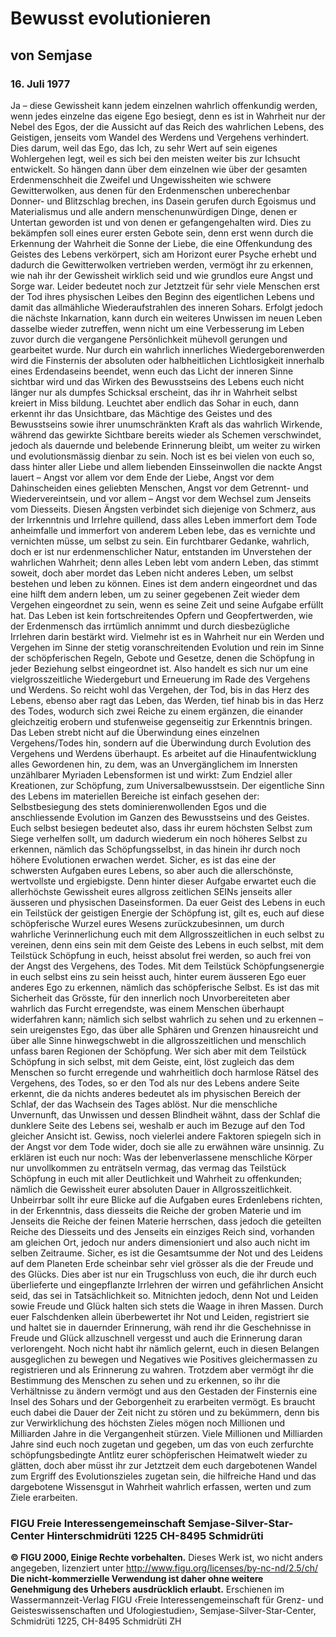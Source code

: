# Bewusst evolutionieren
## von Semjase
### 16. Juli 1977
Ja – diese Gewissheit kann jedem einzelnen wahrlich offenkundig werden, wenn jedes einzelne das eigene Ego besiegt, denn es ist in Wahrheit nur der Nebel des Egos, der die Aussicht auf das Reich des wahrlichen Lebens, des Geistigen, jenseits vom Wandel des Werdens und Vergehens verhindert. Dies darum, weil das Ego, das Ich, zu sehr Wert auf sein eigenes Wohlergehen legt, weil es sich bei den meisten weiter bis zur Ichsucht entwickelt. So hängen dann über dem einzelnen wie über der gesamten Erdenmenschheit die Zweifel und Ungewissheiten wie schwere Gewitterwolken, aus denen für den Erdenmenschen unberechenbar Donner- und Blitzschlag brechen, ins Dasein gerufen durch Egoismus und Materialismus und alle andern menschenunwürdigen Dinge, denen er Untertan geworden ist und von denen er gefangengehalten wird. Dies zu bekämpfen soll eines eurer ersten Gebote sein, denn erst wenn durch die Erkennung der Wahrheit die Sonne der Liebe, die eine Offenkundung des Geistes des Lebens verkörpert, sich am Horizont eurer Psyche erhebt und dadurch die Gewitterwolken vertrieben werden, vermögt ihr zu erkennen, wie nah ihr der Gewissheit wirklich seid und wie grundlos eure Angst und Sorge war. Leider bedeutet noch zur Jetztzeit für sehr viele Menschen erst der Tod ihres physischen Leibes den Beginn des eigentlichen Lebens und damit das allmähliche Wiederaufstrahlen des inneren Sohars. Erfolgt jedoch die nächste Inkarnation, kann durch ein weiteres Unwissen im neuen Leben dasselbe wieder zutreffen, wenn nicht um eine Verbesserung im Leben zuvor durch die vergangene Persönlichkeit mühevoll gerungen und gearbeitet wurde. Nur durch ein wahrlich innerliches Wiedergeborenwerden wird die Finsternis der absoluten oder halbheitlichen Lichtlosigkeit innerhalb eines Erdendaseins beendet, wenn euch das Licht der inneren Sinne sichtbar wird und das Wirken des Bewusstseins des Lebens euch nicht länger nur als dumpfes Schicksal erscheint, das ihr in Wahrheit selbst kreiert in Miss bildung. Leuchtet aber endlich das Sohar in euch, dann erkennt ihr das Unsichtbare, das Mächtige des Geistes und des Bewusstseins sowie ihrer unumschränkten Kraft als das wahrlich Wirkende, während das gewirkte Sichtbare bereits wieder als Schemen verschwindet, jedoch als dauernde und belebende Erinnerung bleibt, um weiter zu wirken und evolutionsmässig dienbar zu sein. Noch ist es bei vielen von euch so, dass hinter aller Liebe und allem liebenden Einsseinwollen die nackte Angst lauert – Angst vor allem vor dem Ende der Liebe, Angst vor dem Dahinscheiden eines geliebten Menschen, Angst vor dem Getrennt- und Wiedervereintsein, und vor allem – Angst vor dem Wechsel zum Jenseits vom Diesseits. Diesen Ängsten verbindet sich diejenige von Schmerz, aus der Irrkenntnis und Irrlehre quillend, dass alles Leben immerfort dem Tode anheimfalle und immerfort von anderem Leben lebe, das es vernichte und vernichten müsse, um selbst zu sein. Ein furchtbarer Gedanke, wahrlich, doch er ist nur erdenmenschlicher Natur, entstanden im Unverstehen der wahrlichen Wahrheit; denn alles Leben lebt vom andern Leben, das stimmt soweit, doch aber mordet das Leben nicht anderes Leben, um selbst bestehen und leben zu können. Eines ist dem andern eingeordnet und das eine hilft dem andern leben, um zu seiner gegebenen Zeit wieder dem Vergehen eingeordnet zu sein, wenn es seine Zeit und seine Aufgabe erfüllt hat. Das Leben ist kein fortschreitendes Opfern und Geopfertwerden, wie der Erdenmensch das irrtümlich annimmt und durch diesbezügliche Irrlehren darin bestärkt wird. Vielmehr ist es in Wahrheit nur ein Werden und Vergehen im Sinne der stetig voranschreitenden Evolution und rein im Sinne der schöpferischen Regeln, Gebote und Gesetze, denen die Schöpfung in jeder Beziehung selbst eingeordnet ist. Also handelt es sich nur um eine vielgrosszeitliche Wiedergeburt und Erneuerung im Rade des Vergehens und Werdens. So reicht wohl das Vergehen, der Tod, bis in das Herz des Lebens, ebenso aber ragt das Leben, das Werden, tief hinab bis in das Herz des Todes, wodurch sich zwei Reiche zu einem ergänzen, die einander gleichzeitig erobern und stufenweise gegenseitig zur Erkenntnis bringen. Das Leben strebt nicht auf die Überwindung eines einzelnen Vergehens/Todes hin, sondern auf die Überwindung durch Evolution des Vergehens und Werdens überhaupt. Es arbeitet auf die Hinaufentwicklung alles Gewordenen hin, zu dem, was an Unvergänglichem im Innersten unzählbarer Myriaden Lebensformen ist und wirkt: Zum Endziel aller Kreationen, zur Schöpfung, zum Universalbewusstsein. Der eigentliche Sinn des Lebens im materiellen Bereiche ist einfach gesehen der: Selbstbesiegung des stets dominierenwollenden Egos und die anschliessende Evolution im Ganzen des Bewusstseins und des Geistes. Euch selbst besiegen bedeutet also, dass ihr eurem höchsten Selbst zum Siege verhelfen sollt, um dadurch wiederum ein noch höheres Selbst zu erkennen, nämlich das Schöpfungsselbst, in das hinein ihr durch noch höhere Evolutionen erwachen werdet. Sicher, es ist das eine der schwersten Aufgaben eures Lebens, so aber auch die allerschönste, wertvollste und ergiebigste. Denn hinter dieser Aufgabe erwartet euch die allerhöchste Gewissheit eures allgross zeitlichen SEINs jenseits aller äusseren und physischen Daseinsformen. Da euer Geist des Lebens in euch ein Teilstück der geistigen Energie der Schöpfung ist, gilt es, euch auf diese schöpferische Wurzel eures Wesens zurückzubesinnen, um durch wahrliche Verinnerlichung euch mit dem Allgrosszeitlichen in euch selbst zu vereinen, denn eins sein mit dem Geiste des Lebens in euch selbst, mit dem Teilstück Schöpfung in euch, heisst absolut frei werden, so auch frei von der Angst des Vergehens, des Todes. Mit dem Teilstück Schöpfungsenergie in euch selbst eins zu sein heisst auch, hinter eurem äusseren Ego euer anderes Ego zu erkennen, nämlich das schöpferische Selbst. Es ist das mit Sicherheit das Grösste, für den innerlich noch Unvorbereiteten aber wahrlich das Furcht erregendste, was einem Menschen überhaupt widerfahren kann; nämlich sich selbst wahrlich zu sehen und zu erkennen – sein ureigenstes Ego, das über alle Sphären und Grenzen hinausreicht und über alle Sinne hinwegschwebt in die allgrosszeitlichen und menschlich unfass baren Regionen der Schöpfung. Wer sich aber mit dem Teilstück Schöpfung in sich selbst, mit dem Geiste, eint, löst zugleich das dem Menschen so furcht erregende und wahrheitlich doch harmlose Rätsel des Vergehens, des Todes, so er den Tod als nur des Lebens andere Seite erkennt, die da nichts anderes bedeutet als im physischen Bereich der Schlaf, der das Wachsein des Tages ablöst. Nur die menschliche Unvernunft, das Unwissen und dessen Blindheit wähnt, dass der Schlaf die dunklere Seite des Lebens sei, weshalb er auch im Bezuge auf den Tod gleicher Ansicht ist. Gewiss, noch vielerlei andere Faktoren spiegeln sich in der Angst vor dem Tode wider, doch sie alle zu erwähnen wäre unsinnig. Zu erklären ist euch nur noch: Was der lebenverlassene menschliche Körper nur unvollkommen zu enträtseln vermag, das vermag das Teilstück Schöpfung in euch mit aller Deutlichkeit und Wahrheit zu offenkunden; nämlich die Gewissheit eurer absoluten Dauer in Allgrosszeitlichkeit. Unbeirrbar sollt ihr eure Blicke auf die Aufgaben eures Erdenlebens richten, in der Erkenntnis, dass diesseits die Reiche der groben Materie und im Jenseits die Reiche der feinen Materie herrschen, dass jedoch die geteilten Reiche des Diesseits und des Jenseits ein einziges Reich sind, vorhanden am gleichen Ort, jedoch nur anders dimensioniert und also auch nicht im selben Zeitraume. Sicher, es ist die Gesamtsumme der Not und des Leidens auf dem Planeten Erde scheinbar sehr viel grösser als die der Freude und des Glücks. Dies aber ist nur ein Trugschluss von euch, die ihr durch euch überlieferte und eingepflanzte Irrlehren der wirren und gefährlichen Ansicht seid, das sei in Tatsächlichkeit so. Mitnichten jedoch, denn Not und Leiden sowie Freude und Glück halten sich stets die Waage in ihren Massen. Durch euer Falschdenken allein überbewertet ihr Not und Leiden, registriert sie und haltet sie in dauernder Erinnerung, wäh rend ihr die Geschehnisse in Freude und Glück allzuschnell vergesst und auch die Erinnerung daran verlorengeht. Noch nicht habt ihr nämlich gelernt, euch in diesen Belangen ausgeglichen zu bewegen und Negatives wie Positives gleichermassen zu registrieren und als Erinnerung zu wahren. Trotzdem aber vermögt ihr die Bestimmung des Menschen zu sehen und zu erkennen, so ihr die Verhältnisse zu ändern vermögt und aus den Gestaden der Finsternis eine Insel des Sohars und der Geborgenheit zu erarbeiten vermögt. Es braucht euch dabei die Dauer der Zeit nicht zu stören und zu bekümmern, denn bis zur Verwirklichung des höchsten Zieles mögen noch Millionen und Milliarden Jahre in die Vergangenheit stürzen. Viele Millionen und Milliarden Jahre sind euch noch zugetan und gegeben, um das von euch zerfurchte schöpfungsbedingte Antlitz eurer schöpferischen Heimatwelt wieder zu glätten, doch aber müsst ihr zur Jetztzeit dem euch dargebotenen Wandel zum Ergriff des Evolutionszieles zugetan sein, die hilfreiche Hand und das dargebotene Wissensgut in Wahrheit wahrlich erfassen, werten und zum Ziele erarbeiten.
### FIGU Freie Interessengemeinschaft Semjase-Silver-Star-Center Hinterschmidrüti 1225 CH-8495 Schmidrüti
**© FIGU 2000, Einige Rechte vorbehalten.**
Dieses Werk ist, wo nicht anders angegeben, lizenziert unter http://www.figu.org/licenses/by-nc-nd/2.5/ch/
**Die nicht-kommerzielle Verwendung ist daher ohne weitere**
**Genehmigung des Urhebers ausdrücklich erlaubt.**
Erschienen im Wassermannzeit-Verlag FIGU ‹Freie Interessengemeinschaft für Grenz- und Geisteswissenschaften und Ufologiestudien›, Semjase-Silver-Star-Center, Schmidrüti 1225, CH-8495 Schmidrüti ZH
